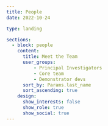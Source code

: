 ```yaml
---
title: People
date: 2022-10-24

type: landing

sections:
  - block: people
    content:
      title: Meet the Team
      user_groups:
          - Principal Investigators
          - Core team
          - Demonstrator devs
      sort_by: Params.last_name
      sort_ascending: true
    design:
      show_interests: false
      show_role: true
      show_social: true
---
```

